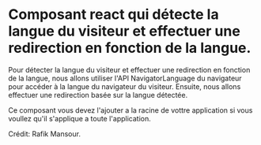 # Composant react qui détecte la langue du visiteur et effectuer une redirection en fonction de la langue.

Pour détecter la langue du visiteur et effectuer une redirection en fonction de la langue, nous allons utiliser l'API NavigatorLanguage du navigateur pour accéder à la langue du navigateur du visiteur. Ensuite, nous allons effectuer une redirection basée sur la langue détectée.

Ce composant vous devez l'ajouter a la racine de vottre application si vous voullez qu'il s'applique a toute l'application.

Crédit: Rafik Mansour.
